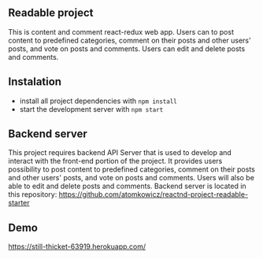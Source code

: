 ## Readable project

This is content and comment react-redux web app. Users can to post content to predefined categories, comment on their posts and other users' posts, and vote on posts and comments. Users can edit and delete posts and comments.

## Instalation

* install all project dependencies with `npm install`
* start the development server with `npm start`

## Backend server

This project requires backend API Server that is used to develop and interact with the front-end portion of the project.
It provides users possibility to post content to predefined categories, comment on their posts and other users' posts, and vote on posts and comments. Users will also be able to edit and delete posts and comments. Backend server is located in this repository: https://github.com/atomkowicz/reactnd-project-readable-starter

## Demo

https://still-thicket-63919.herokuapp.com/
